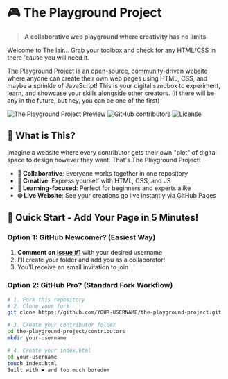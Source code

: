 # 🎮 The Playground Project

> **A collaborative web playground where creativity has no limits**

Welcome to The lair...
Grab your toolbox and check for any HTML/CSS in there 'cause you will need it.

The Playground Project is an open-source, community-driven website where anyone can create their own web pages using HTML, CSS, and maybe a sprinkle of JavaScript! This is your digital sandbox to experiment, learn, and showcase your skills alongside other creators. (if there will be any in the future, but hey, you can be one of the first)

![The Playground Project Preview](https://img.shields.io/badge/Status-Open%20for%20Collaboration-brightgreen)
![GitHub contributors](https://img.shields.io/badge/Contributors-Welcome!-orange)
![License](https://img.shields.io/badge/License-MIT-blue)

## 🌟 What is This?

Imagine a website where every contributor gets their own "plot" of digital space to design however they want. That's The Playground Project!

- **🤝 Collaborative**: Everyone works together in one repository
- **🎨 Creative**: Express yourself with HTML, CSS, and JS
- **🚀 Learning-focused**: Perfect for beginners and experts alike
- **🌐 Live Website**: See your creations go live instantly via GitHub Pages

## 🎯 Quick Start - Add Your Page in 5 Minutes!

### Option 1: GitHub Newcomer? (Easiest Way)
1. **Comment on [Issue #1](https://github.com/your-username/the-playground-project/issues/1)** with your desired username
2. I'll create your folder and add you as a collaborator!
3. You'll receive an email invitation to join

### Option 2: GitHub Pro? (Standard Fork Workflow)
```bash
# 1. Fork this repository
# 2. Clone your fork
git clone https://github.com/YOUR-USERNAME/the-playground-project.git

# 3. Create your contributor folder
cd the-playground-project/contributors
mkdir your-username

# 4. Create your index.html
cd your-username
touch index.html
Built with ❤️ and too much boredom
